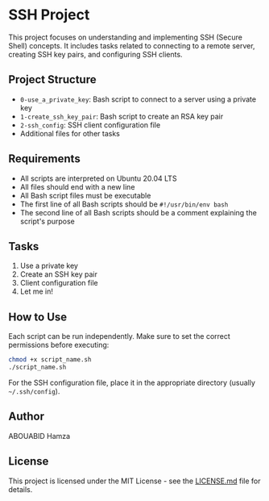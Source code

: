 # SSH Project

This project focuses on understanding and implementing SSH (Secure Shell) concepts. It includes tasks related to connecting to a remote server, creating SSH key pairs, and configuring SSH clients.

## Project Structure

- `0-use_a_private_key`: Bash script to connect to a server using a private key
- `1-create_ssh_key_pair`: Bash script to create an RSA key pair
- `2-ssh_config`: SSH client configuration file
- Additional files for other tasks

## Requirements

- All scripts are interpreted on Ubuntu 20.04 LTS
- All files should end with a new line
- All Bash script files must be executable
- The first line of all Bash scripts should be `#!/usr/bin/env bash`
- The second line of all Bash scripts should be a comment explaining the script's purpose

## Tasks

1. Use a private key
2. Create an SSH key pair
3. Client configuration file
4. Let me in!

## How to Use

Each script can be run independently. Make sure to set the correct permissions before executing:

```bash
chmod +x script_name.sh
./script_name.sh
```

For the SSH configuration file, place it in the appropriate directory (usually `~/.ssh/config`).

## Author

ABOUABID Hamza

## License

This project is licensed under the MIT License - see the [LICENSE.md](LICENSE.md) file for details.